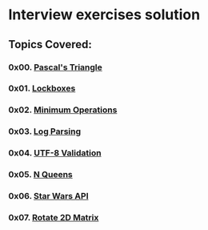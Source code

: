 # Interview exercises solution

## Topics Covered:

### 0x00. [Pascal's Triangle](https://github.com/Juli868/alx-interview/tree/master/0x00-pascal_triangle)

### 0x01. [Lockboxes](https://github.com/Juli868/alx-interview/tree/master/0x01-lockboxes)

### 0x02. [Minimum Operations](https://github.com/Juli868/alx-interview/tree/master/0x02-minimum_operations)

### 0x03. [Log Parsing](https://github.com/Juli868/alx-interview/tree/master/0x03-log_parsing)

### 0x04. [UTF-8 Validation](https://github.com/Juli868/alx-interview/tree/master/0x04-utf8_validation)

### 0x05. [N Queens](https://github.com/Juli868/alx-interview/tree/master/0x05-nqueens)
### 0x06. [Star Wars API](https://github.com/Juli868/alx-interview/tree/master/0x06-starwars_api)
### 0x07. [Rotate 2D Matrix](https://github.com/Juli868/alx-interview/tree/master/0x07-rotate_2d_matrix)
